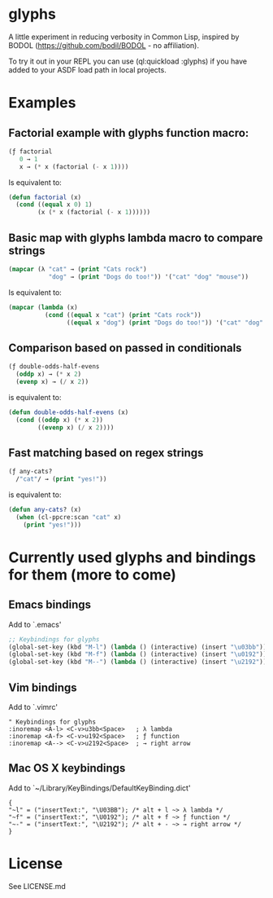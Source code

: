 glyphs
======

A little experiment in reducing verbosity in Common Lisp, inspired by
BODOL (https://github.com/bodil/BODOL - no affiliation).

To try it out in your REPL you can use (ql:quickload :glyphs)
if you have added to your ASDF load path in local projects.

# Examples

## Factorial example with glyphs function macro:

```lisp
(ƒ factorial
   0 → 1
   x → (* x (factorial (- x 1))))
```

Is equivalent to:
```lisp
(defun factorial (x)
  (cond ((equal x 0) 1)
        (x (* x (factorial (- x 1))))))
```

## Basic map with glyphs lambda macro to compare strings

```lisp
(mapcar (λ "cat" → (print "Cats rock")
           "dog" → (print "Dogs do too!")) '("cat" "dog" "mouse"))
```

Is equivalent to:
```lisp
(mapcar (lambda (x)
          (cond ((equal x "cat") (print "Cats rock"))
                ((equal x "dog") (print "Dogs do too!")) '("cat" "dog" "mouse"))))
```

## Comparison based on passed in conditionals

```lisp
(ƒ double-odds-half-evens
  (oddp x) → (* x 2)
  (evenp x) → (/ x 2))
```
is equivalent to:
```lisp
(defun double-odds-half-evens (x)
  (cond ((oddp x) (* x 2))
        ((evenp x) (/ x 2))))
```	

## Fast matching based on regex strings
```lisp
(ƒ any-cats?
  /"cat"/ → (print "yes!"))
```
is equivalent to:
```lisp
(defun any-cats? (x)
  (when (cl-ppcre:scan "cat" x)
    (print "yes!")))
```    


# Currently used glyphs and bindings for them (more to come)

## Emacs bindings

Add to `.emacs'

```lisp
;; Keybindings for glyphs
(global-set-key (kbd "M-l") (lambda () (interactive) (insert "\u03bb"))) ; λ lambda
(global-set-key (kbd "M-f") (lambda () (interactive) (insert "\u0192"))) ; ƒ function
(global-set-key (kbd "M--") (lambda () (interactive) (insert "\u2192"))) ; → right arrow
```

## Vim bindings

Add to `.vimrc'

```vim
" Keybindings for glyphs
:inoremap <A-l> <C-v>u3bb<Space>   ; λ lambda 
:inoremap <A-f> <C-v>u192<Space>   ; ƒ function
:inoremap <A--> <C-v>u2192<Space>  ; → right arrow
```

## Mac OS X keybindings

Add to `~/Library/KeyBindings/DefaultKeyBinding.dict'

```
{
"~l" = ("insertText:", "\U03BB"); /* alt + l ~> λ lambda */
"~f" = ("insertText:", "\U0192"); /* alt + f ~> ƒ function */
"~-" = ("insertText:", "\U2192"); /* alt + - ~> → right arrow */
}
```

# License

See LICENSE.md
